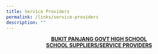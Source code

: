 ```yaml
---
title: Service Providers
permalink: /links/service-providers
description: ""
---
```

<center><strong><u>BUKIT PANJANG GOVT HIGH SCHOOL
<br>SCHOOL SUPPLIERS/SERVICE PROVIDERS</u></strong></center>


  

